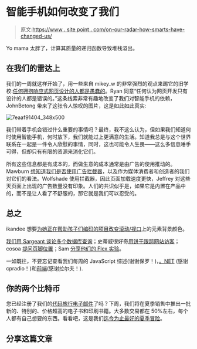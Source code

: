 # 智能手机如何改变了我们

> 原文:[https://www . site point . com/on-our-radar-how-smarts-have-changed-us/](https://www.sitepoint.com/on-our-radar-how-smartphones-have-changed-us/)

Yo mama 太胖了，计算其质量的递归函数导致堆栈溢出。

## 在我们的雷达上

我们的一周就这样开始了，用一些来自 mikey_w 的非常强烈的观点来踢它的旧学校:[任何拥抱响应式网页设计的人都是愚蠢的](https://community.sitepoint.com/t/anyone-who-embraces-responsive-webdesign-is-stupid/193542)。Ryan 同意“任何认为网页开发只有设计的人都是错误的。”这条线索非常有趣地改变了我们对智能手机的依赖，JohnBetong 带来了这张令人惊叹的图片，这是如此如此真实:

![7eaaf91404_348x500](../Images/3c3dcfa9157d220d2f6315e11c23b6f3.png)

我们带着手机会错过什么重要的事情吗？最终，我不这么认为，但如果我们知道何时使用智能手机，何时放下，我们就能过上更满意的生活。知道我总是与这个世界联系在一起是一件令人欣慰的事情，同时，这也可能令人生畏——这么多信息唾手可得，但却只有有限的资源来消化它们。

所有这些信息都是有成本的，而做生意的成本通常是由广告的使用推动的。Mawburn [想知道我们是否使用广告拦截器](https://community.sitepoint.com/t/feelings-on-ad-blockers/193720)，以及作为媒体消费者和创造者的我们对它们的看法。Wolfshade 使用拦截器，因此页面加载速度更快，Jeffrey 对这些天页面上出现的广告数量没有印象。人们的共识似乎是，如果它是内置在产品中的，而不是让人看了不舒服的，那它就是我们可以忍受的。

## 总之

ikandee 想要[为她正在帮助孩子们编码的项目改变滚动/视口](https://community.sitepoint.com/t/changing-an-element-background-color-on-page-scroll-viewport/193578)上的元素背景颜色。

[我们用 Sargeant 谈论多个数据库查询](https://community.sitepoint.com/t/answered-customer-must-own-all-3-products/193476)；史蒂威很好奇[用饼干跟踪网站访客](https://community.sitepoint.com/t/tracking-site-visitors-with-cookies/193640)；cosoa [提问页脚位置](https://community.sitepoint.com/t/footer-placement/193167)；Sam [分享他们的 Flex 实验](https://community.sitepoint.com/t/my-next-flex-experiment/193588)。

一如既往，不要忘记查看我们每周的 JavaScript 综述(谢谢保罗！)，[。NET](https://community.sitepoint.com/t/this-week-in-net-22-june-2015/193715) (感谢 cpradio！)和[前端](https://community.sitepoint.com/t/this-week-on-the-front-end-june-26th-2015/194179)(感谢拉尔夫！).

## 你的两个比特币

您已经注册了我们的[代码旅行电子邮件](https://www.sitepoint.com/peoples-choice-pick-your-top-books-for-our-codetrip/)了吗？下周，我们将在夏季销售中推出一批新的、特别的、价格超高的电子书和印刷书籍。大多数交易都在 50%左右，每个人都有自己想要的东西。看看吧，这是我们[迄今为止最好的夏季冒险](https://www.sitepoint.com/peoples-choice-pick-your-top-books-for-our-codetrip/)。

## 分享这篇文章